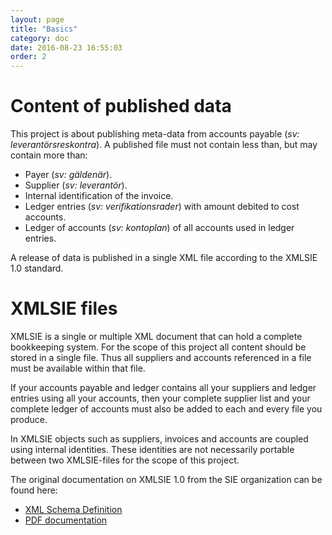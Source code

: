 ```yaml
---
layout: page
title: "Basics"
category: doc
date: 2016-08-23 16:55:03
order: 2
---
```

# Content of published data

This project is about publishing meta-data from accounts payable (_sv: leverantörsreskontra_).
A published file must not contain less than, but may contain more than:

* Payer (_sv: gäldenär_).
* Supplier (_sv: leverantör_).
* Internal identification of the invoice.
* Ledger entries (_sv: verifikationsrader_) with amount debited to cost accounts.
* Ledger of accounts (_sv: kontoplan_) of all accounts used in ledger entries.

A release of data is published in a single XML file according to the XMLSIE 1.0 standard.

# XMLSIE files

XMLSIE is a single or multiple XML document that can hold a complete bookkeeping system. For the scope of this project
all content should be stored in a single file. Thus all suppliers and accounts referenced in a file must be available
within that file.

If your accounts payable and ledger contains all your suppliers and ledger entries using all your accounts, then your
complete supplier list and your complete ledger of accounts must also be added to each and every file you produce.

In XMLSIE objects such as suppliers, invoices and accounts are coupled using internal identities. These identities
are not necessarily portable between two XMLSIE-files for the scope of this project.


The original documentation on XMLSIE 1.0 from the SIE organization can be found here:

* [XML Schema Definition](http://www.sie.se/wp-content/uploads/2014/01/XMLSIE_1_0.xsd)
* [PDF documentation](http://www.sie.se/wp-content/uploads/2014/01/XMLSIE%20Documentation_1_0.pdf)
